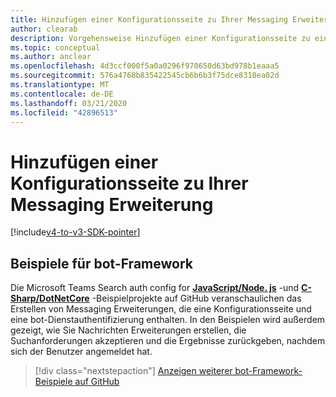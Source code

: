 ```yaml
---
title: Hinzufügen einer Konfigurationsseite zu Ihrer Messaging Erweiterung
author: clearab
description: Vorgehensweise Hinzufügen einer Konfigurationsseite zu einer Messaging Erweiterung
ms.topic: conceptual
ms.author: anclear
ms.openlocfilehash: 4d3ccf000f5a0a0296f970650d63bd978b1eaaa5
ms.sourcegitcommit: 576a4768b835422545cb6b6b3f75dce8318ea02d
ms.translationtype: MT
ms.contentlocale: de-DE
ms.lasthandoff: 03/21/2020
ms.locfileid: "42896513"
---
```

# <a name="add-a-configuration-page-to-your-messaging-extension"></a>Hinzufügen einer Konfigurationsseite zu Ihrer Messaging Erweiterung

[!include[v4-to-v3-SDK-pointer](~/includes/v4-to-v3-pointer-me.md)]

## <a name="bot-framework-samples"></a>Beispiele für bot-Framework

Die Microsoft Teams Search auth config for [**JavaScript/Node. js**](https://github.com/microsoft/BotBuilder-Samples/tree/master/samples/javascript_nodejs/52.teams-messaging-extensions-search-auth-config) -und [**C-Sharp/DotNetCore**](https://github.com/microsoft/BotBuilder-Samples/tree/master/samples/csharp_dotnetcore/52.teams-messaging-extensions-search-auth-config) -Beispielprojekte auf GitHub veranschaulichen das Erstellen von Messaging Erweiterungen, die eine Konfigurationsseite und eine bot-Dienstauthentifizierung enthalten. In den Beispielen wird außerdem gezeigt, wie Sie Nachrichten Erweiterungen erstellen, die Suchanforderungen akzeptieren und die Ergebnisse zurückgeben, nachdem sich der Benutzer angemeldet hat.

> [!div class="nextstepaction"]
> [Anzeigen weiterer bot-Framework-Beispiele auf GitHub](https://github.com/microsoft/BotBuilder-Samples)
